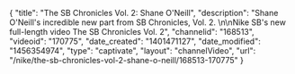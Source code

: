 {
    "title": "The SB Chronicles Vol. 2: Shane O'Neill",
    "description": "Shane O'Neill's incredible new part from SB Chronicles, Vol. 2. \n\nNike SB's new full-length video The SB Chronicles Vol. 2",
    "channelid": "168513",
    "videoid": "170775",
    "date_created": "1401471127",
    "date_modified": "1456354974",
    "type": "captivate",
    "layout": "channelVideo",
    "url": "\/nike\/the-sb-chronicles-vol-2-shane-o-neill\/168513-170775"
}